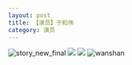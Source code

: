 ```yaml
---
layout: post
title: 【演员】于和伟
category: 演员
---
```

![story_new_final](http://rh8cub8wq.hd-bkt.clouddn.com/img/story_new_final_0322.png)
![](http://rh8cub8wq.hd-bkt.clouddn.com/img/yuhewei-0316-1.PNG)
![](http://rh8cub8wq.hd-bkt.clouddn.com/img/yuhewei-0316-2.PNG)
![wanshan](http://rh8cub8wq.hd-bkt.clouddn.com/img/wanshan.png)

  




